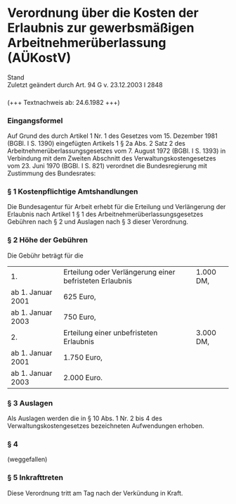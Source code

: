 Verordnung über die Kosten der Erlaubnis zur gewerbsmäßigen Arbeitnehmerüberlassung (AÜKostV)
=============================================================================================

Stand  
Zuletzt geändert durch Art. 94 G v. 23.12.2003 I 2848

### 

(+++ Textnachweis ab: 24.6.1982 +++)

### Eingangsformel

Auf Grund des durch Artikel 1 Nr. 1 des Gesetzes vom 15. Dezember 1981 (BGBl. I S. 1390) eingefügten Artikels 1 § 2a Abs. 2 Satz 2 des Arbeitnehmerüberlassungsgesetzes vom 7. August 1972 (BGBl. I S. 1393) in Verbindung mit dem Zweiten Abschnitt des Verwaltungskostengesetzes vom 23. Juni 1970 (BGBl. I S. 821) verordnet die Bundesregierung mit Zustimmung des Bundesrates:

### § 1 Kostenpflichtige Amtshandlungen

Die Bundesagentur für Arbeit erhebt für die Erteilung und Verlängerung der Erlaubnis nach Artikel 1 § 1 des Arbeitnehmerüberlassungsgesetzes Gebühren nach § 2 und Auslagen nach § 3 dieser Verordnung.

### § 2 Höhe der Gebühren

Die Gebühr beträgt für die

|                   |                                                         |           |
|-------------------|---------------------------------------------------------|-----------|
| 1.                | Erteilung oder Verlängerung einer befristeten Erlaubnis | 1.000 DM, |
| ab 1. Januar 2001 | 625 Euro,                                               |           |
| ab 1. Januar 2003 | 750 Euro,                                               |           |
| 2.                | Erteilung einer unbefristeten Erlaubnis                 | 3.000 DM, |
| ab 1. Januar 2001 | 1.750 Euro,                                             |           |
| ab 1. Januar 2003 | 2.000 Euro.                                             |           |

### § 3 Auslagen

Als Auslagen werden die in § 10 Abs. 1 Nr. 2 bis 4 des Verwaltungskostengesetzes bezeichneten Aufwendungen erhoben.

### § 4

(weggefallen)

### § 5 Inkrafttreten

Diese Verordnung tritt am Tag nach der Verkündung in Kraft.
